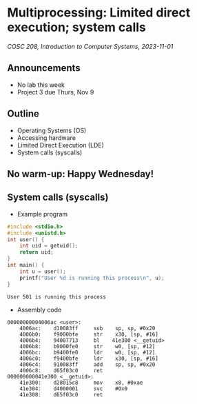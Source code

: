 # Multiprocessing: Limited direct execution; system calls
_COSC 208, Introduction to Computer Systems, 2023-11-01_

## Announcements
* No lab this week
* Project 3 due Thurs, Nov 9

## Outline
* Operating Systems (OS)
* Accessing hardware
* Limited Direct Execution (LDE)
* System calls (syscalls)

## No warm-up: Happy Wednesday!

<div style="page-break-after:always;"></div>

## System calls (syscalls)

* Example program


```c
#include <stdio.h>
#include <unistd.h>
int user() {
    int uid = getuid();
    return uid;
}
int main() {
    int u = user();
    printf("User %d is running this process\n", u);
}
```

    User 501 is running this process


* Assembly code

```
00000000004006ac <user>:
    4006ac:    d10083ff     sub    sp, sp, #0x20
    4006b0:    f9000bfe     str    x30, [sp, #16]
    4006b4:    94007713     bl    41e300 <__getuid>
    4006b8:    b9000fe0     str    w0, [sp, #12]
    4006bc:    b9400fe0     ldr    w0, [sp, #12]
    4006c0:    f9400bfe     ldr    x30, [sp, #16]
    4006c4:    910083ff     add    sp, sp, #0x20
    4006c8:    d65f03c0     ret
000000000041e300 <__getuid>:
    41e300:    d28015c8     mov    x8, #0xae
    41e304:    d4000001     svc    #0x0
    41e308:    d65f03c0     ret
```

